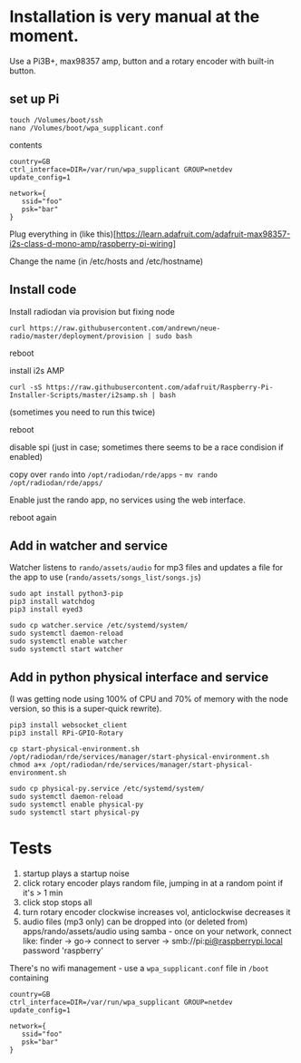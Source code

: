 # Installation is very manual at the moment.

Use a Pi3B+, max98357 amp, button and a rotary encoder with built-in button.

## set up Pi

    touch /Volumes/boot/ssh
    nano /Volumes/boot/wpa_supplicant.conf

contents

    country=GB
    ctrl_interface=DIR=/var/run/wpa_supplicant GROUP=netdev
    update_config=1

    network={
       ssid="foo"
       psk="bar"
    }

Plug everything in (like this)[https://learn.adafruit.com/adafruit-max98357-i2s-class-d-mono-amp/raspberry-pi-wiring]

Change the name (in /etc/hosts and /etc/hostname)

## Install code

Install radiodan via provision but fixing node

    curl https://raw.githubusercontent.com/andrewn/neue-radio/master/deployment/provision | sudo bash

reboot

install i2s AMP

    curl -sS https://raw.githubusercontent.com/adafruit/Raspberry-Pi-Installer-Scripts/master/i2samp.sh | bash

(sometimes you need to run this twice)

reboot

disable spi (just in case; sometimes there seems to be a race condision if enabled)

copy over `rando` into `/opt/radiodan/rde/apps` -  `mv rando /opt/radiodan/rde/apps/`

Enable just the rando app, no services using the web interface.

reboot again

## Add in watcher and service

Watcher listens to `rando/assets/audio`  for mp3 files and updates a file for the app to use (`rando/assets/songs_list/songs.js`)

    sudo apt install python3-pip
    pip3 install watchdog 
    pip3 install eyed3

    sudo cp watcher.service /etc/systemd/system/
    sudo systemctl daemon-reload
    sudo systemctl enable watcher
    sudo systemctl start watcher

## Add in python physical interface and service

(I was getting node using 100% of CPU and 70% of memory with the node version, so this is a super-quick rewrite).

    pip3 install websocket_client
    pip3 install RPi-GPIO-Rotary

    cp start-physical-environment.sh /opt/radiodan/rde/services/manager/start-physical-environment.sh
    chmod a+x /opt/radiodan/rde/services/manager/start-physical-environment.sh 

    sudo cp physical-py.service /etc/systemd/system/
    sudo systemctl daemon-reload
    sudo systemctl enable physical-py
    sudo systemctl start physical-py


# Tests

 1. startup plays a startup noise
 2. click rotary encoder plays random file, jumping in at a random point if it's > 1 min
 3. click stop stops all
 4. turn rotary encoder clockwise increases vol, anticlockwise decreases it
 5. audio files (mp3 only) can be dropped into (or deleted from) apps/rando/assets/audio using samba - once on your network, connect like:
finder -> go-> connect to server -> smb://pi:pi@raspberrypi.local password 'raspberry'

There's no wifi management - use a `wpa_supplicant.conf` file in `/boot` containing

```
country=GB
ctrl_interface=DIR=/var/run/wpa_supplicant GROUP=netdev
update_config=1

network={
   ssid="foo"
   psk="bar"
}
```


